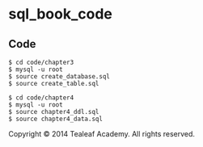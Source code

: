 sql_book_code
=============



## Code


    $ cd code/chapter3
    $ mysql -u root 
    $ source create_database.sql
    $ source create_table.sql        

    $ cd code/chapter4
    $ mysql -u root 
    $ source chapter4_ddl.sql
    $ source chapter4_data.sql        

Copyright &copy; 2014 Tealeaf Academy. All rights reserved.    